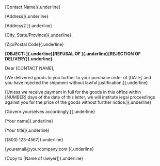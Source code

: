 [Contact Name]{.underline}

[Address]{.underline}

[Address2 ]{.underline}

[City, State/Province]{.underline}

[Zip/Postal Code]{.underline}

**[OBJECT: ]{.underline}[REFUSAL OF ]{.underline}[REJECTION OF
DELIVERY]{.underline}**

Dear \[CONTACT NAME\],

[We delivered goods to you further to your purchase order of \[DATE\]
and you have rejected the shipment without lawful
justification.]{.underline}

[Unless we receive payment in full for the goods in this office within
\[NUMBER\] days of the date of this letter, we will institute legal
proceedings against you for the price of the goods without further
notice.]{.underline}

[Govern yourselves accordingly.]{.underline}

[Your name]{.underline}

[Your title]{.underline}

[(800) 123-4567]{.underline}

[youremail\@yourcompany.com ]{.underline}

[Copy to \[Name of lawyer\]]{.underline}
